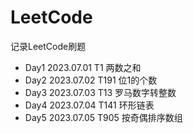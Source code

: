 # LeetCode

记录LeetCode刷题

- Day1 2023.07.01 T1 两数之和
- Day2 2023.07.02 T191 位1的个数
- Day3 2023.07.03 T13 罗马数字转整数
- Day4 2023.07.04 T141 环形链表
- Day5 2023.07.05 T905 按奇偶排序数组

